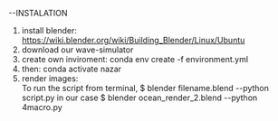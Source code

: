 --INSTALATION

1. install blender:              https://wiki.blender.org/wiki/Building_Blender/Linux/Ubuntu
2. download our wave-simulator 
3. create own inviroment:        conda env create -f environment.yml
4. then:                         conda activate nazar
5. render images:                 
                To run the script from terminal,
                $ blender filename.blend --python script.py in our case
                $ blender ocean_render_2.blend --python 4macro.py

